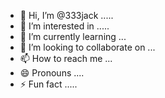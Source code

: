 - 👋 Hi, I’m @333jack .....
- 👀 I’m interested in .....
- 🌱 I’m currently learning ...
- 💞️ I’m looking to collaborate on ...
- 📫 How to reach me ...
- 😄 Pronouns ....
- ⚡ Fun fact .....

<!---
333jack/333jack is a ✨ special ✨ repository because its `README.md` (this file) appears on your GitHub profile.
You can click the Preview link to take a look at your changes.
--->
